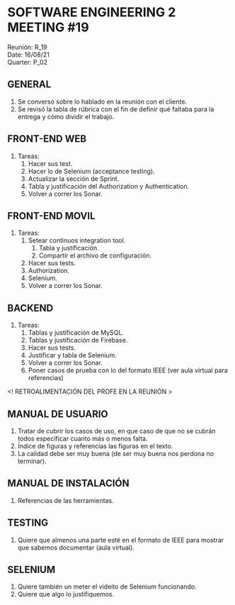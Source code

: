 # SOFTWARE ENGINEERING 2 MEETING #19
Reunión: R_19<br>
Date: 16/08/21<br>
Quarter: P_02<br>

<!-- ================================================== [CONTENIDO] ================================================= -->

## GENERAL 
1. Se conversó sobre lo hablado en la reunión con el cliente.
2. Se revisó la tabla de rúbrica con el fin de definir qué faltaba para la entrega y cómo dividir el trabajo.


## FRONT-END WEB
1. Tareas:
    1. Hacer sus test.
    2. Hacer lo de Selenium (acceptance testing).
    3. Actualizar la sección de Sprint.
    4. Tabla y justificación del Authorization y Authentication.
    5. Volver a correr los Sonar.

## FRONT-END MOVIL
1. Tareas:
    1. Setear continuos integration tool.
        1. Tabla y justificación.
        2. Compartir el archivo de configuración.
    2. Hacer sus tests.
    3. Authorization.
    4. Selenium.
    5. Volver a correr los Sonar.

## BACKEND
1. Tareas:
    1. Tablas y justificación de MySQL.
    2. Tablas y justificación de Firebase.
    3. Hacer sus tests.
    4. Justificar y tabla de Selenium.
    5. Volver a correr los Sonar.
    6. Poner casos de prueba con lo del formato IEEE (ver aula virtual para referencias)





<! RETROALIMENTACIÓN DEL PROFE EN LA REUNIÓN >

## MANUAL DE USUARIO
1. Tratar de cubrir los casos de uso, en que caso de que no se cubrán todos especificar cuanto más o menos
   falta.
3. Índice de figuras y referencias las figuras en el texto.
2. La calidad debe ser muy buena (de ser muy buena nos perdona no terminar).

## MANUAL DE INSTALACIÓN
1. Referencias de las herramientas.

## TESTING
1. Quiere que almenos una parte esté en el formato de IEEE para mostrar que sabemos documentar (aula virtual).

## SELENIUM
1. Quiere también un meter el videíto de Selenium funcionando.
2. Quiere que algo lo justifiquemos.

